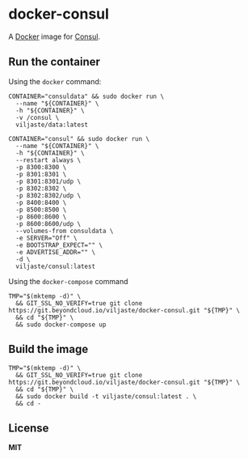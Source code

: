 # docker-consul

A [Docker](https://docker.com/) image for [Consul](https://www.consul.io/).

## Run the container

Using the `docker` command:

    CONTAINER="consuldata" && sudo docker run \
      --name "${CONTAINER}" \
      -h "${CONTAINER}" \
      -v /consul \
      viljaste/data:latest

    CONTAINER="consul" && sudo docker run \
      --name "${CONTAINER}" \
      -h "${CONTAINER}" \
      --restart always \
      -p 8300:8300 \
      -p 8301:8301 \
      -p 8301:8301/udp \
      -p 8302:8302 \
      -p 8302:8302/udp \
      -p 8400:8400 \
      -p 8500:8500 \
      -p 8600:8600 \
      -p 8600:8600/udp \
      --volumes-from consuldata \
      -e SERVER="Off" \
      -e BOOTSTRAP_EXPECT="" \
      -e ADVERTISE_ADDR="" \
      -d \
      viljaste/consul:latest

Using the `docker-compose` command

    TMP="$(mktemp -d)" \
      && GIT_SSL_NO_VERIFY=true git clone https://git.beyondcloud.io/viljaste/docker-consul.git "${TMP}" \
      && cd "${TMP}" \
      && sudo docker-compose up

## Build the image

    TMP="$(mktemp -d)" \
      && GIT_SSL_NO_VERIFY=true git clone https://git.beyondcloud.io/viljaste/docker-consul.git "${TMP}" \
      && cd "${TMP}" \
      && sudo docker build -t viljaste/consul:latest . \
      && cd -

## License

**MIT**
